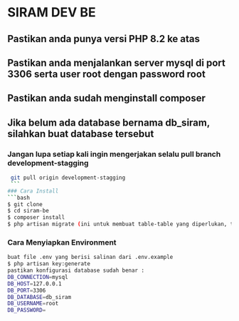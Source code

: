 # SIRAM DEV BE

## Pastikan anda punya versi PHP 8.2 ke atas

## Pastikan anda menjalankan server mysql di port 3306 serta user root dengan password root 

## Pastikan anda sudah menginstall composer

## Jika belum ada database bernama db_siram, silahkan buat database tersebut


### Jangan lupa setiap kali ingin mengerjakan selalu pull branch development-stagging
   ```sh
    git pull origin development-stagging
    ```
### Cara Install
```bash
$ git clone
$ cd siram-be
$ composer install
$ php artisan migrate (ini untuk membuat table-table yang diperlukan, tergantung kebutuhan ya)
```

### Cara Menyiapkan Environment
```bash
buat file .env yang berisi salinan dari .env.example
$ php artisan key:generate
pastikan konfigurasi database sudah benar : 
DB_CONNECTION=mysql
DB_HOST=127.0.0.1
DB_PORT=3306
DB_DATABASE=db_siram
DB_USERNAME=root
DB_PASSWORD=

```
